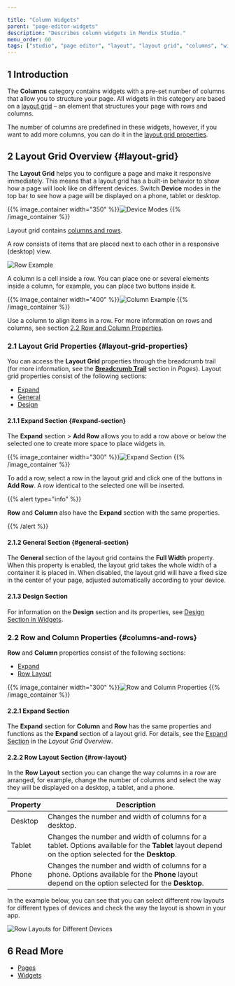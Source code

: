 ```yaml
---

title: "Column Widgets"
parent: "page-editor-widgets"
description: "Describes column widgets in Mendix Studio."
menu_order: 60
tags: ["studio", "page editor", "layout", "layout grid", "columns", "widgets"]
---
```


## 1 Introduction 

The **Columns** category contains widgets with a pre-set number of columns that allow you to structure your page. All widgets in this category are based on a [layout grid](#layout-grid) – an element that structures your page with rows and columns. 

The number of columns are predefined in these widgets, however, if you want to add more columns, you can do it in the [layout grid properties](#layout-grid-properties).  

## 2 Layout Grid Overview {#layout-grid}

The **Layout Grid** helps you to configure a page and make it responsive immediately. This means that a layout grid has a built-in behavior to show how a page will look like on different devices. Switch **Device** modes in the top bar to see how a page will be displayed on a phone, tablet or desktop.

{{% image_container width="350" %}}![Device Modes](attachments/page-editor-widgets-layouts/device-modes.png)
{{% /image_container %}}

Layout grid contains [columns and rows](#columns-and-rows). 

A row consists of items that are placed next to each other in a responsive (desktop) view. 

![Row Example](attachments/page-editor-widgets-layouts/row-example.png)

A column is a cell inside a row. You can place one or several elements inside a column, for example, you can place two buttons inside it.

{{% image_container width="400" %}}![Column Example](attachments/page-editor-widgets-layouts/column-example.png)
{{% /image_container %}}

Use a column to align items in a row.  For more information on rows and columns, see section [2.2 Row and Column Properties](#columns-and-rows). 

### 2.1 Layout Grid Properties {#layout-grid-properties}

You can access the **Layout Grid** properties through the breadcrumb trail (for more information, see the **[Breadcrumb Trail](page-editor#breadcrumb)** section in *Pages*). 
Layout grid properties consist of the following sections:

* [Expand](#expand-section) 
* [General](#general-section)
* [Design](page-editor-widgets-design-section)

#### 2.1.1 Expand Section {#expand-section}

The **Expand** section > **Add Row** allows you to add a row above or below the selected one to create more space to place widgets in. 

{{% image_container width="300" %}}![Expand Section](attachments/page-editor-widgets-layouts/layout-grid-expand-row.png)
{{% /image_container %}}

To add a row, select a row in the layout grid and click one of the buttons in **Add Row**. A row identical to the selected one will be inserted.

{{% alert type="info" %}}

**Row** and **Column** also have the **Expand** section with the same properties.  

{{% /alert %}}

#### 2.1.2 General Section {#general-section}

The **General** section of the layout grid contains the **Full Width** property. When this property is enabled, the layout grid takes the whole width of a container it is placed in. When disabled, the layout  grid will have a fixed size in the center of your page, adjusted automatically according to your device.

#### 2.1.3 Design Section

For information on the **Design** section and its properties, see [Design Section in Widgets](page-editor-widgets-design-section).

### 2.2 Row and Column Properties {#columns-and-rows}

**Row** and **Column** properties consist of the following sections:

* [Expand](#expand-section) 
* [Row Layout](#row-layout)

{{% image_container width="300" %}}![Row and Column Properties](attachments/page-editor-widgets-layouts/row-and-column-sections.png)
{{% /image_container %}}

#### 2.2.1 Expand Section

The **Expand** section for **Column** and **Row** has the same properties and functions as the **Expand** section of a layout grid. For details, see the [Expand Section](#expand-section) in the *Layout Grid Overview*.

#### 2.2.2 Row Layout Section {#row-layout}

In the **Row Layout** section you can change the way columns in a row are arranged, for example, change the number of columns and select the way they will be displayed on a desktop, a tablet, and a phone.  

| Property | Description                                                  |
| -------- | ------------------------------------------------------------ |
| Desktop  | Changes the number and width of columns for a desktop.       |
| Tablet   | Changes the number and width of columns for a tablet. Options available for the **Tablet** layout depend on the option selected for the **Desktop**. |
| Phone    | Changes the number and width of columns for a phone. Options available for the **Phone** layout depend on the option selected for the **Desktop**. |

In the example below, you can see that you can select different row layouts for different types of devices and check the way the layout is shown in your app. 

![Row Layouts for Different Devices](attachments/page-editor-widgets-layouts/row-layout-scheme.png)

## 6 Read More

* [Pages](page-editor) 
* [Widgets](page-editor-widgets)
